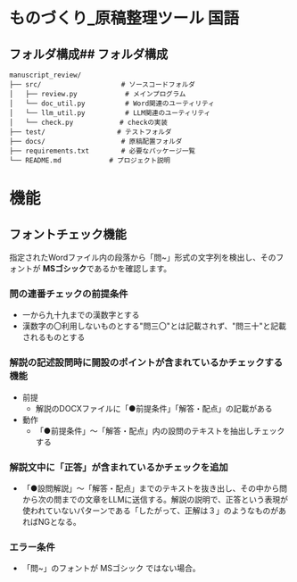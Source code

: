 # ものづくり_原稿整理ツール 国語


## フォルダ構成## フォルダ構成

```text
manuscript_review/
├── src/                    # ソースコードフォルダ
│   ├── review.py            # メインプログラム
│   └── doc_util.py          # Word関連のユーティリティ
│   └── llm_util.py          # LLM関連のユーティリティ
│   └── check.py　　　　　　　# checkの実装
├── test/                  # テストフォルダ
├── docs/                   # 原稿配置フォルダ
├── requirements.txt        # 必要なパッケージ一覧
└── README.md            # プロジェクト説明
```
# 機能

## フォントチェック機能
指定されたWordファイル内の段落から「問~」形式の文字列を検出し、そのフォントが **MSゴシック**であるかを確認します。

### 問の連番チェックの前提条件
- 一から九十九までの漢数字とする
- 漢数字の〇利用しないものとする"問三〇"とは記載されず、"問三十"と記載されるものとする

### 解説の記述設問時に開設のポイントが含まれているかチェックする機能
- 前提
  - 解説のDOCXファイルに「●前提条件」「解答・配点」の記載がある
- 動作
  - 「●前提条件」～「解答・配点」内の設問のテキストを抽出しチェックする

### 解説文中に「正答」が含まれているかチェックを追加
- 「●設問解説」～「解答・配点」までのテキストを抜き出し、その中から問から次の問までの文章をLLMに送信する。解説の説明で、正答という表現が使われていないパターンである「したがって、正解は３」のようなものがあればNGとなる。

### エラー条件
- 「問~」のフォントが MSゴシック ではない場合。
